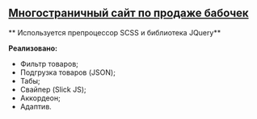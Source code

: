 ## [Многостраничный сайт по продаже бабочек](https://aguchkov.github.io/butterfly-shop/)

** Используется препроцессор SCSS и библиотека JQuery**

**Реализовано:**

- Фильтр товаров;
- Подгрузка товаров (JSON);
- Табы;
- Свайпер (Slick JS);
- Аккордеон;
- Адаптив.
